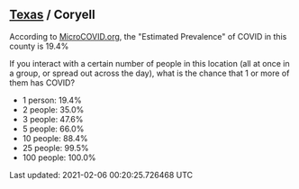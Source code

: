 
## [Texas](/united-states/texas) / Coryell

According to [MicroCOVID.org](http://microcovid.org),
the "Estimated Prevalence" of COVID in this county is 19.4%

If you interact with a certain number of people in this location
(all at once in a group, or spread out across the day), what is the chance that
1 or more of them has COVID?

- 1 person: 19.4%
- 2 people: 35.0%
- 3 people: 47.6%
- 5 people: 66.0%
- 10 people: 88.4%
- 25 people: 99.5%
- 100 people: 100.0%

Last updated: 2021-02-06 00:20:25.726468 UTC
